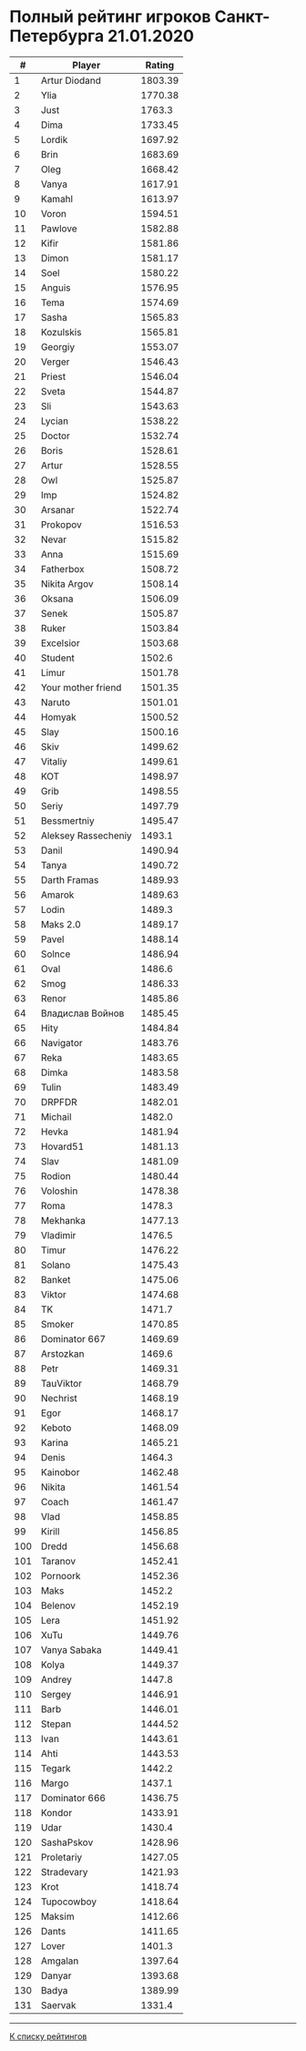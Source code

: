 # Полный рейтинг игроков Санкт-Петербурга 21.01.2020 #

| # |Player                   |Rating  |
|---|-------------------------|--------|
|  1|Artur Diodand            |1803.39 |
|  2|Ylia                     |1770.38 |
|  3|Just                     |1763.3  |
|  4|Dima                     |1733.45 |
|  5|Lordik                   |1697.92 |
|  6|Brin                     |1683.69 |
|  7|Oleg                     |1668.42 |
|  8|Vanya                    |1617.91 |
|  9|Kamahl                   |1613.97 |
| 10|Voron                    |1594.51 |
| 11|Pawlove                  |1582.88 |
| 12|Kifir                    |1581.86 |
| 13|Dimon                    |1581.17 |
| 14|Soel                     |1580.22 |
| 15|Anguis                   |1576.95 |
| 16|Tema                     |1574.69 |
| 17|Sasha                    |1565.83 |
| 18|Kozulskis                |1565.81 |
| 19|Georgiy                  |1553.07 |
| 20|Verger                   |1546.43 |
| 21|Priest                   |1546.04 |
| 22|Sveta                    |1544.87 |
| 23|Sli                      |1543.63 |
| 24|Lycian                   |1538.22 |
| 25|Doctor                   |1532.74 |
| 26|Boris                    |1528.61 |
| 27|Artur                    |1528.55 |
| 28|Owl                      |1525.87 |
| 29|Imp                      |1524.82 |
| 30|Arsanar                  |1522.74 |
| 31|Prokopov                 |1516.53 |
| 32|Nevar                    |1515.82 |
| 33|Anna                     |1515.69 |
| 34|Fatherbox                |1508.72 |
| 35|Nikita Argov             |1508.14 |
| 36|Oksana                   |1506.09 |
| 37|Senek                    |1505.87 |
| 38|Ruker                    |1503.84 |
| 39|Excelsior                |1503.68 |
| 40|Student                  |1502.6  |
| 41|Limur                    |1501.78 |
| 42|Your mother friend       |1501.35 |
| 43|Naruto                   |1501.01 |
| 44|Homyak                   |1500.52 |
| 45|Slay                     |1500.16 |
| 46|Skiv                     |1499.62 |
| 47|Vitaliy                  |1499.61 |
| 48|KOT                      |1498.97 |
| 49|Grib                     |1498.55 |
| 50|Seriy                    |1497.79 |
| 51|Bessmertniy              |1495.47 |
| 52|Aleksey Rassecheniy      |1493.1  |
| 53|Danil                    |1490.94 |
| 54|Tanya                    |1490.72 |
| 55|Darth Framas             |1489.93 |
| 56|Amarok                   |1489.63 |
| 57|Lodin                    |1489.3  |
| 58|Maks 2.0                 |1489.17 |
| 59|Pavel                    |1488.14 |
| 60|Solnce                   |1486.94 |
| 61|Oval                     |1486.6  |
| 62|Smog                     |1486.33 |
| 63|Renor                    |1485.86 |
| 64|Владислав Войнов         |1485.45 |
| 65|Hity                     |1484.84 |
| 66|Navigator                |1483.76 |
| 67|Reka                     |1483.65 |
| 68|Dimka                    |1483.58 |
| 69|Tulin                    |1483.49 |
| 70|DRPFDR                   |1482.01 |
| 71|Michail                  |1482.0  |
| 72|Hevka                    |1481.94 |
| 73|Hovard51                 |1481.13 |
| 74|Slav                     |1481.09 |
| 75|Rodion                   |1480.44 |
| 76|Voloshin                 |1478.38 |
| 77|Roma                     |1478.3  |
| 78|Mekhanka                 |1477.13 |
| 79|Vladimir                 |1476.5  |
| 80|Timur                    |1476.22 |
| 81|Solano                   |1475.43 |
| 82|Banket                   |1475.06 |
| 83|Viktor                   |1474.68 |
| 84|TK                       |1471.7  |
| 85|Smoker                   |1470.85 |
| 86|Dominator 667            |1469.69 |
| 87|Arstozkan                |1469.6  |
| 88|Petr                     |1469.31 |
| 89|TauViktor                |1468.79 |
| 90|Nechrist                 |1468.19 |
| 91|Egor                     |1468.17 |
| 92|Keboto                   |1468.09 |
| 93|Karina                   |1465.21 |
| 94|Denis                    |1464.3  |
| 95|Kainobor                 |1462.48 |
| 96|Nikita                   |1461.54 |
| 97|Coach                    |1461.47 |
| 98|Vlad                     |1458.85 |
| 99|Kirill                   |1456.85 |
|100|Dredd                    |1456.68 |
|101|Taranov                  |1452.41 |
|102|Pornoork                 |1452.36 |
|103|Maks                     |1452.2  |
|104|Belenov                  |1452.19 |
|105|Lera                     |1451.92 |
|106|XuTu                     |1449.76 |
|107|Vanya Sabaka             |1449.41 |
|108|Kolya                    |1449.37 |
|109|Andrey                   |1447.8  |
|110|Sergey                   |1446.91 |
|111|Barb                     |1446.01 |
|112|Stepan                   |1444.52 |
|113|Ivan                     |1443.61 |
|114|Ahti                     |1443.53 |
|115|Tegark                   |1442.2  |
|116|Margo                    |1437.1  |
|117|Dominator 666            |1436.75 |
|118|Kondor                   |1433.91 |
|119|Udar                     |1430.4  |
|120|SashaPskov               |1428.96 |
|121|Proletariy               |1427.05 |
|122|Stradevary               |1421.93 |
|123|Krot                     |1418.74 |
|124|Tupocowboy               |1418.64 |
|125|Maksim                   |1412.66 |
|126|Dants                    |1411.65 |
|127|Lover                    |1401.3  |
|128|Amgalan                  |1397.64 |
|129|Danyar                   |1393.68 |
|130|Badya                    |1389.99 |
|131|Saervak                  |1331.4  |


---

[К списку рейтингов](https://pee-kay.github.io/russian-wu-rating)
